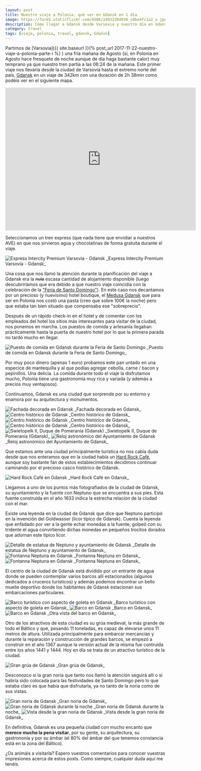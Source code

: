 ```yaml
---
layout: post
title: Nuestro viaje a Polonia, qué ver en Gdansk en 1 día
image: https://farm5.staticflickr.com/4586/24932304938_c8be4fc1a2_o.jpg
description: Cómo llegar a Gdansk desde Varsovia y nuestro día en Gdansk, qué ver, qué comer etc
category: travel
tags: [viaje, polonia, travel, gdansk, Gdańsk]
---
```


Partimos de [Varsovia]({{ site.baseurl }}{% post_url 2017-11-22-nuestro-viaje-a-polonia-parte-i %}
) una fría mañana de Agosto (sí, en Polonia en Agosto hace fresquete de noche aunque de día haga bastante calor) muy temprano ya que nuestro tren partía a las 06:24 de la mañana. Este primer viaje nos llevaría desde la ciudad de Varsovia hasta el extremo norte del país, [Gdansk](https://es.wikipedia.org/wiki/Gdansk) en un viaje de 342km con una duración de 2h 38min como podéis ver en el siguiente mapa.

<iframe src="https://www.google.com/maps/embed?pb=!1m28!1m12!1m3!1d1221184.3781729224!2d18.7550686302143!3d53.287282615790836!2m3!1f0!2f0!3f0!3m2!1i1024!2i768!4f13.1!4m13!3e3!4m5!1s0x471ecc669a869f01%3A0x72f0be2a88ead3fc!2sVarsovia%2C+Polonia!3m2!1d52.2296756!2d21.012228699999998!4m5!1s0x46fd731c14d4fa6f%3A0x9bb9fbf163b7be8d!2sGda%C5%84sk%2C+Polonia!3m2!1d54.3520252!2d18.6466384!5e0!3m2!1ses!2ses!4v1512302663938" width="600" height="450" frameborder="0" style="border:0" allowfullscreen></iframe>

Seleccionamos un tren express (que nada tiene que envidiar a nuestros AVE) en que nos sirvieron agua y chocolatinas de forma gratuita durante el viaje.

<img src="https://c1.staticflickr.com/5/4544/38804152061_ee426f2f78_b.jpg" alt="Express Intercity Premium Varsovia - Gdansk" class="img-fluid">
_Express Intercity Premium Varsovia - Gdansk_

Una cosa que nos llamó la atención durante la planificación del viaje a Gdansk era la ~~nula~~ escasa cantidad de alojamiento disponible (luego descubriríamos que era debido a que nuestro viaje coincidía con la celebración de la ["Feria de Santo Domingo"](http://es.polandforall.com/gdansk-calendario-cultural.html)). En este caso nos decantamos por un precioso (y nuevísimo) hotel boutique, el [Medusa Gdansk](https://www.tripadvisor.es/Hotel_Review-g274725-d10288978-Reviews-Medusa_Boutique_Hotel-Gdansk_Pomerania_Province_Northern_Poland.html) que para ser en Polonia nos costó una pasta (creo que sobre 100€ la noche) pero que estaba tan bien situado que compensaba ese "sobreprecio". 

Después de un rápido check-in en el hotel y de comentar con los empleados del hotel los sitios más interesantes para visitar de la ciudad, nos ponemos en marcha. Los puestos de comida y artesanía llegaban prácticamente hasta la puerta de nuestro hotel por lo que la primera parada no tardó mucho en llegar.

<img src="https://farm5.staticflickr.com/4581/24854286848_eee58720a8_b.jpg" alt="Puesto de comida en Gdansk durante la Feria de Santo Domingo" class="img-fluid">
_Puesto de comida en Gdansk durante la Feria de Santo Domingo_

Por muy poco dinero (apenas 1 euro) probamos este pan untado en una especice de mantequilla y al que podías agregar cebolla, carne / bacon y pepinillos. Una delicia. La comida durante todo el viaje la disfrutamos mucho, Polonia tiene una gastronomía muy rica y variada (y además a precios muy ventajosos).

Continuamos, Gdansk es una ciudad que sorprende por su entorno y enamora por su arquitectura y monumentos.

<img src="https://farm5.staticflickr.com/4531/38010017724_e4f02cd2f0_b.jpg" alt="Fachada decorada en Gdansk" class="img-fluid">
_Fachada decorada en Gdansk_

<img src="https://farm5.staticflickr.com/4566/26951245379_06151c391d_b.jpg" alt="Centro histórico de Gdansk" class="img-fluid">
_Centro histórico de Gdansk_

<img src="https://farm5.staticflickr.com/4577/26951244639_ae4ce78367_b.jpg" alt="Centro histórico de Gdansk" class="img-fluid">
_Centro histórico de Gdansk_

<img src="https://farm5.staticflickr.com/4527/38010015534_f58135ba3c_b.jpg" alt="Centro histórico de Gdansk" class="img-fluid">
_Centro histórico de Gdansk_

<img src="https://farm5.staticflickr.com/4558/38694946912_93af7da7db_b.jpg" alt="Swietopelk II, Duque de Pomerania (Gdansk)" class="img-fluid">
_Swietopelk II, Duque de Pomerania (Gdansk)_

<img src="https://farm5.staticflickr.com/4533/38010015134_7bab4e7b0d_b.jpg" alt="Reloj astronómico del Ayuntamiento de Gdansk" class="img-fluid">
_Reloj astronómico del Ayuntamiento de Gdansk_

Que estamos ante una ciudad principalmente turística no nos cabía duda desde que nos enteramos que en la ciudad había un [Hard Rock Café](http://www.hardrock.com/), aunque soy bastante fan de estos establecimientos decidimos continuar caminando por el precioso casco histórico de Gdansk.

<img src="https://farm5.staticflickr.com/4559/24854286588_9aa11835bd_b.jpg" alt="Hard Rock Café en Gdansk" class="img-fluid">
_Hard Rock Café en Gdansk_

Llegamos a uno de los puntos más fotografiados de la ciudad de Gdansk, su ayuntamiento y la fuente con Neptuno que se encuentra a sus pies. Esta fuente construída en el año 1633 indica la estrecha relación de la ciudad con el mar.

Existe una leyenda en la ciudad de Gdansk que dice que Neptuno participó en la invención del Goldwasser (licor típico de Gdansk). Cuenta la leyenda que enfadado por ver a la gente echar monedas a la fuente, golpeó con su tridente el agua convirtiendo dichas monedas en pequeños trocitos dorados que adornan este típico licor.

<img src="https://farm5.staticflickr.com/4539/38010016284_86d19d4c96_b.jpg" alt="Detalle de estatua de Neptuno y ayuntamiento de Gdansk" class="img-fluid">
_Detalle de estatua de Neptuno y ayuntamiento de Gdansk_

<img src="https://farm5.staticflickr.com/4524/38307883286_51a26178b6_b.jpg" alt="Fontanna Neptuna en Gdansk" class="img-fluid">
_Fontanna Neptuna en Gdansk_

<img src="https://farm5.staticflickr.com/4529/38010017094_3022a64355_b.jpg" alt="Fontanna Neptuna en Gdansk" class="img-fluid">
_Fontanna Neptuna en Gdansk_

El centro de la ciudad de Gdansk está dividido por un entrante de agua donde se pueden contemplar varios barcos allí estacionados (algunos dedicados a cruceros turísticos) y además podemos encontrar un bello muelle deportivo donde los habitantes de Gdansk estacionan sus embarcaciones particulares.

<img src="https://farm5.staticflickr.com/4581/26951244339_e81c6f4ac5_b.jpg" alt="Barco turístico con aspecto de goleta en Gdansk" class="img-fluid">
_Barco turístico con aspecto de goleta en Gdansk_

<img src="https://farm5.staticflickr.com/4586/38010016564_e3894acdc4_b.jpg" alt="Barco en Gdansk" class="img-fluid">
_Barco en Gdansk_

<img src="https://farm5.staticflickr.com/4565/38010016334_ff94cc1d77_b.jpg" alt="Barco en Gdansk" class="img-fluid">
_Otra vista del barco en Gdansk_

Otro de los atractivos de esta ciudad es su grúa medieval, la más grande de todo el Báltico y que, pesando 11 toneladas, es capaz de elevarse unos 11 metros de altura. Utilizada principalmente para embarcar mercancías y durante la reparación y construcción de grandes barcos, se empezó a construir en el año 1367 aunque la versión actual de la misma fue contruída entre los años 1441 y 1444. Hoy en día se trata de un atractivo turístico de la ciudad.

<img src="https://farm5.staticflickr.com/4541/38010015774_1ce9286492_b.jpg" alt="Gran grúa de Gdansk" class="img-fluid">
_Gran grúa de Gdansk_

Desconozco si la gran noria que tanto nos llamó la atención seguirá allí o si habría sido colocada para las festividades de Santo Domingo pero lo que estaba claro es que había que disfrutarla, ya no tanto de la noria como de sus vistas.

<img src="https://farm5.staticflickr.com/4547/26951244489_85b49a1641_b.jpg" alt="Gran noria de Gdansk" class="img-fluid">
_Gran noria de Gdansk_

<img src="https://farm5.staticflickr.com/4576/38010015984_83bd4e202c_b.jpg" alt="Gran noria de Gdansk durante la noche" class="img-fluid">
_Gran noria de Gdansk durante la noche_

<img src="https://farm5.staticflickr.com/4562/38694946702_fbae5cb4c5_b.jpg" alt="Vista desde la gran noria de Gdansk" class="img-fluid">
_Vista desde la gran noria de Gdansk_

En definitiva, Gdansk es una pequeña ciudad con mucho encanto que __merece mucho la pena visitar__, por su gente, su arquitectura, su gastrononía y por su ámbar (el 80% del ámbar del que tenemos constancia está en la zona del Báltico). 

¿Os animáis a visitarla? Espero vuestros comentarios para conocer vuestras impresiones acerca de estos posts. Como siempre, cualquier duda aquí me tenéis.










